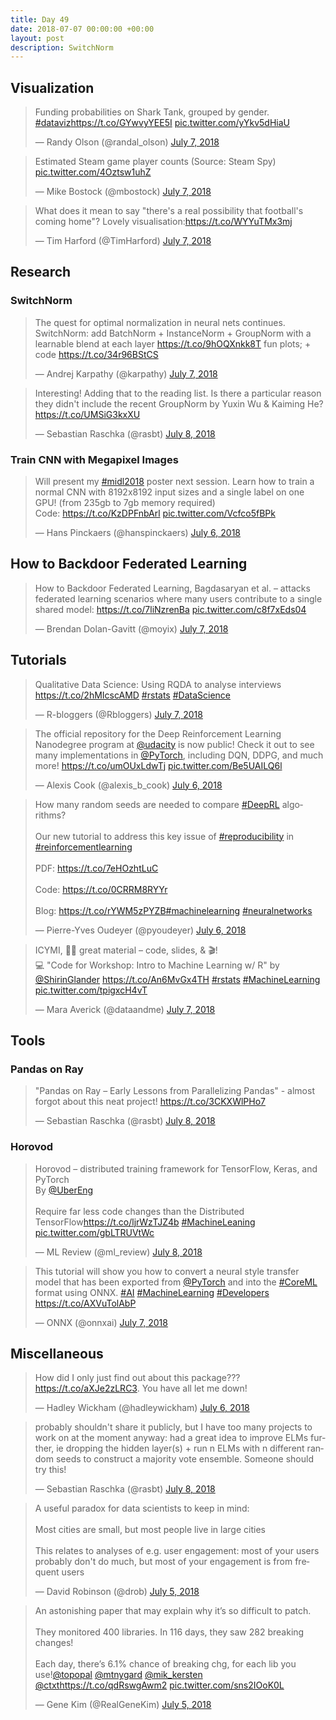 ```yaml
---
title: Day 49
date: 2018-07-07 00:00:00 +00:00
layout: post
description: SwitchNorm
---
```


## Visualization
<amp-twitter width="400" height="400"
             layout="responsive"
             data-tweetid="1015624615433867264">
    <blockquote placeholder><p lang="en" dir="ltr">Funding probabilities on Shark Tank, grouped by gender. <a href="https://twitter.com/hashtag/dataviz?src=hash&amp;ref_src=twsrc%5Etfw">#dataviz</a><a href="https://t.co/GYwvyYEE5I">https://t.co/GYwvyYEE5I</a> <a href="https://t.co/yYkv5dHiaU">pic.twitter.com/yYkv5dHiaU</a></p>&mdash; Randy Olson (@randal_olson) <a href="https://twitter.com/randal_olson/status/1015624615433867264?ref_src=twsrc%5Etfw">July 7, 2018</a></blockquote>
</amp-twitter>

<amp-twitter width="400" height="400"
             layout="responsive"
             data-tweetid="1015694338448240640">
    <blockquote placeholder><p lang="en" dir="ltr">Estimated Steam game player counts (Source: Steam Spy) <a href="https://t.co/4Oztsw1uhZ">pic.twitter.com/4Oztsw1uhZ</a></p>&mdash; Mike Bostock (@mbostock) <a href="https://twitter.com/mbostock/status/1015694338448240640?ref_src=twsrc%5Etfw">July 7, 2018</a></blockquote>
</amp-twitter>

<amp-twitter width="400" height="400"
             layout="responsive"
             data-tweetid="1015630222601932800">
    <blockquote placeholder><p lang="en" dir="ltr">What does it mean to say &quot;there&#39;s a real possibility that football&#39;s coming home&quot;? Lovely visualisation:<a href="https://t.co/WYYuTMx3mj">https://t.co/WYYuTMx3mj</a></p>&mdash; Tim Harford (@TimHarford) <a href="https://twitter.com/TimHarford/status/1015630222601932800?ref_src=twsrc%5Etfw">July 7, 2018</a></blockquote>
</amp-twitter>

## Research
### SwitchNorm
<amp-twitter width="400" height="400"
             layout="responsive"
             data-tweetid="1015727047753101312">
    <blockquote placeholder><p lang="en" dir="ltr">The quest for optimal normalization in neural nets continues. SwitchNorm: add BatchNorm + InstanceNorm + GroupNorm with a learnable blend at each layer <a href="https://t.co/9hOQXnkk8T">https://t.co/9hOQXnkk8T</a> fun plots; + code <a href="https://t.co/34r96BStCS">https://t.co/34r96BStCS</a></p>&mdash; Andrej Karpathy (@karpathy) <a href="https://twitter.com/karpathy/status/1015727047753101312?ref_src=twsrc%5Etfw">July 7, 2018</a></blockquote>
</amp-twitter>

<amp-twitter width="400" height="400"
             layout="responsive"
             data-tweetid="1015797278169292801"
             data-conversation="none">
    <blockquote placeholder><p lang="en" dir="ltr">Interesting! Adding that to the reading list. Is there a particular reason they didn&#39;t include the recent GroupNorm by Yuxin Wu &amp; Kaiming He? <a href="https://t.co/UMSiG3kxXU">https://t.co/UMSiG3kxXU</a></p>&mdash; Sebastian Raschka (@rasbt) <a href="https://twitter.com/rasbt/status/1015797278169292801?ref_src=twsrc%5Etfw">July 8, 2018</a></blockquote>
</amp-twitter>

### Train CNN with Megapixel Images
<amp-twitter width="400" height="400"
             layout="responsive"
             data-tweetid="1015142274211119104">
    <blockquote placeholder><p lang="en" dir="ltr">Will present my <a href="https://twitter.com/hashtag/midl2018?src=hash&amp;ref_src=twsrc%5Etfw">#midl2018</a> poster next session. Learn how to train a normal CNN with 8192x8192 input sizes and a single label on one GPU! (from 235gb to 7gb memory required) <br>Code: <a href="https://t.co/KzDPFnbArl">https://t.co/KzDPFnbArl</a> <a href="https://t.co/Vcfco5fBPk">pic.twitter.com/Vcfco5fBPk</a></p>&mdash; Hans Pinckaers (@hanspinckaers) <a href="https://twitter.com/hanspinckaers/status/1015142274211119104?ref_src=twsrc%5Etfw">July 6, 2018</a></blockquote>
</amp-twitter>

## How to Backdoor Federated Learning
<amp-twitter width="400" height="400"
             layout="responsive"
             data-tweetid="1015631653195182080">
    <blockquote placeholder><p lang="en" dir="ltr">How to Backdoor Federated Learning, Bagdasaryan et al. – attacks federated learning scenarios where many users contribute to a single shared model: <a href="https://t.co/7liNzrenBa">https://t.co/7liNzrenBa</a> <a href="https://t.co/c8f7xEds04">pic.twitter.com/c8f7xEds04</a></p>&mdash; Brendan Dolan-Gavitt (@moyix) <a href="https://twitter.com/moyix/status/1015631653195182080?ref_src=twsrc%5Etfw">July 7, 2018</a></blockquote>
</amp-twitter>

## Tutorials
<amp-twitter width="400" height="400"
             layout="responsive"
             data-tweetid="1015653032837644293">
    <blockquote placeholder><p lang="en" dir="ltr">Qualitative Data Science: Using RQDA to analyse interviews <a href="https://t.co/2hMIcscAMD">https://t.co/2hMIcscAMD</a> <a href="https://twitter.com/hashtag/rstats?src=hash&amp;ref_src=twsrc%5Etfw">#rstats</a> <a href="https://twitter.com/hashtag/DataScience?src=hash&amp;ref_src=twsrc%5Etfw">#DataScience</a></p>&mdash; R-bloggers (@Rbloggers) <a href="https://twitter.com/Rbloggers/status/1015653032837644293?ref_src=twsrc%5Etfw">July 7, 2018</a></blockquote>
</amp-twitter>

<amp-twitter width="400" height="400"
             layout="responsive"
             data-tweetid="1015311728450686981">
    <blockquote placeholder><p lang="en" dir="ltr">The official repository for the Deep Reinforcement Learning Nanodegree program at <a href="https://twitter.com/udacity?ref_src=twsrc%5Etfw">@udacity</a> is now public!  Check it out to see many implementations in <a href="https://twitter.com/PyTorch?ref_src=twsrc%5Etfw">@PyTorch</a>, including DQN, DDPG, and much more! <a href="https://t.co/umOUxLdwTj">https://t.co/umOUxLdwTj</a> <a href="https://t.co/Be5UAILQ6l">pic.twitter.com/Be5UAILQ6l</a></p>&mdash; Alexis Cook (@alexis_b_cook) <a href="https://twitter.com/alexis_b_cook/status/1015311728450686981?ref_src=twsrc%5Etfw">July 6, 2018</a></blockquote>
</amp-twitter>

<amp-twitter width="400" height="400"
             layout="responsive"
             data-tweetid="1015206497813442560">
    <blockquote placeholder><p lang="en" dir="ltr">How many random seeds are needed to compare <a href="https://twitter.com/hashtag/DeepRL?src=hash&amp;ref_src=twsrc%5Etfw">#DeepRL</a> algorithms? <br><br>Our new tutorial to address this key issue of <a href="https://twitter.com/hashtag/reproducibility?src=hash&amp;ref_src=twsrc%5Etfw">#reproducibility</a> in <a href="https://twitter.com/hashtag/reinforcementlearning?src=hash&amp;ref_src=twsrc%5Etfw">#reinforcementlearning</a><br><br>PDF: <a href="https://t.co/7eHOzhtLuC">https://t.co/7eHOzhtLuC</a><br><br>Code: <a href="https://t.co/0CRRM8RYYr">https://t.co/0CRRM8RYYr</a><br><br>Blog: <a href="https://t.co/rYWM5zPYZB">https://t.co/rYWM5zPYZB</a><a href="https://twitter.com/hashtag/machinelearning?src=hash&amp;ref_src=twsrc%5Etfw">#machinelearning</a> <a href="https://twitter.com/hashtag/neuralnetworks?src=hash&amp;ref_src=twsrc%5Etfw">#neuralnetworks</a></p>&mdash; Pierre-Yves Oudeyer (@pyoudeyer) <a href="https://twitter.com/pyoudeyer/status/1015206497813442560?ref_src=twsrc%5Etfw">July 6, 2018</a></blockquote>
</amp-twitter>

<amp-twitter width="400" height="400"
             layout="responsive"
             data-tweetid="1015642113340592129">
    <blockquote placeholder><p lang="en" dir="ltr">ICYMI, 👩‍🏫 great material – code, slides, &amp; 🎬!<br>💻 &quot;Code for Workshop: Intro to Machine Learning w/ R&quot; by <a href="https://twitter.com/ShirinGlander?ref_src=twsrc%5Etfw">@ShirinGlander</a> <a href="https://t.co/An6MvGx4TH">https://t.co/An6MvGx4TH</a> <a href="https://twitter.com/hashtag/rstats?src=hash&amp;ref_src=twsrc%5Etfw">#rstats</a> <a href="https://twitter.com/hashtag/MachineLearning?src=hash&amp;ref_src=twsrc%5Etfw">#MachineLearning</a> <a href="https://t.co/tpigxcH4vT">pic.twitter.com/tpigxcH4vT</a></p>&mdash; Mara Averick (@dataandme) <a href="https://twitter.com/dataandme/status/1015642113340592129?ref_src=twsrc%5Etfw">July 7, 2018</a></blockquote>
</amp-twitter>

## Tools
### Pandas on Ray
<amp-twitter width="400" height="400"
             layout="responsive"
             data-tweetid="1015764843926818819">
    <blockquote placeholder><p lang="en" dir="ltr">&quot;Pandas on Ray – Early Lessons from Parallelizing Pandas&quot; - almost forgot about this neat project!  <a href="https://t.co/3CKXWlPHo7">https://t.co/3CKXWlPHo7</a></p>&mdash; Sebastian Raschka (@rasbt) <a href="https://twitter.com/rasbt/status/1015764843926818819?ref_src=twsrc%5Etfw">July 8, 2018</a></blockquote>
</amp-twitter>

### Horovod
<amp-twitter width="400" height="400"
             layout="responsive"
             data-tweetid="1015815286472265729">
    <blockquote placeholder><p lang="en" dir="ltr">Horovod – distributed training framework for TensorFlow, Keras, and PyTorch<br>By <a href="https://twitter.com/UberEng?ref_src=twsrc%5Etfw">@UberEng</a> <br><br>Require far less code changes than the Distributed TensorFlow<a href="https://t.co/ljrWzTJZ4b">https://t.co/ljrWzTJZ4b</a> <a href="https://twitter.com/hashtag/MachineLeaning?src=hash&amp;ref_src=twsrc%5Etfw">#MachineLeaning</a> <a href="https://t.co/gbLTRUVtWc">pic.twitter.com/gbLTRUVtWc</a></p>&mdash; ML Review (@ml_review) <a href="https://twitter.com/ml_review/status/1015815286472265729?ref_src=twsrc%5Etfw">July 8, 2018</a></blockquote>
</amp-twitter>

<amp-twitter width="400" height="400"
             layout="responsive"
             data-tweetid="1015412586223812608">
    <blockquote placeholder><p lang="en" dir="ltr">This tutorial will show you how to convert a neural style transfer model that has been exported from <a href="https://twitter.com/PyTorch?ref_src=twsrc%5Etfw">@PyTorch</a> and into the <a href="https://twitter.com/hashtag/CoreML?src=hash&amp;ref_src=twsrc%5Etfw">#CoreML</a> format using ONNX. <a href="https://twitter.com/hashtag/AI?src=hash&amp;ref_src=twsrc%5Etfw">#AI</a> <a href="https://twitter.com/hashtag/MachineLearning?src=hash&amp;ref_src=twsrc%5Etfw">#MachineLearning</a> <a href="https://twitter.com/hashtag/Developers?src=hash&amp;ref_src=twsrc%5Etfw">#Developers</a> <a href="https://t.co/AXVuTolAbP">https://t.co/AXVuTolAbP</a></p>&mdash; ONNX (@onnxai) <a href="https://twitter.com/onnxai/status/1015412586223812608?ref_src=twsrc%5Etfw">July 7, 2018</a></blockquote>
</amp-twitter>

## Miscellaneous
<amp-twitter width="400" height="400"
             layout="responsive"
             data-tweetid="1015368586217574400">
    <blockquote placeholder><p lang="en" dir="ltr">How did I only just find out about this package??? <a href="https://t.co/aXJe2zLRC3">https://t.co/aXJe2zLRC3</a>. You have all let me down!</p>&mdash; Hadley Wickham (@hadleywickham) <a href="https://twitter.com/hadleywickham/status/1015368586217574400?ref_src=twsrc%5Etfw">July 6, 2018</a></blockquote>
</amp-twitter>

<amp-twitter width="400" height="400"
             layout="responsive"
             data-tweetid="1015805141533028353">
    <blockquote placeholder><p lang="en" dir="ltr">probably shouldn&#39;t share it publicly, but I have too many projects to work on at the moment anyway: had a great idea to improve ELMs further, ie dropping the hidden layer(s) + run n ELMs with n different random seeds to construct a majority vote ensemble. Someone should try this!</p>&mdash; Sebastian Raschka (@rasbt) <a href="https://twitter.com/rasbt/status/1015805141533028353?ref_src=twsrc%5Etfw">July 8, 2018</a></blockquote>
</amp-twitter>

<amp-twitter width="400" height="400"
             layout="responsive"
             data-tweetid="1014956304929050626">
    <blockquote placeholder><p lang="en" dir="ltr">A useful paradox for data scientists to keep in mind:<br><br>Most cities are small, but most people live in large cities<br><br>This relates to analyses of e.g. user engagement: most of your users probably don&#39;t do much, but most of your engagement is from frequent users</p>&mdash; David Robinson (@drob) <a href="https://twitter.com/drob/status/1014956304929050626?ref_src=twsrc%5Etfw">July 5, 2018</a></blockquote>
</amp-twitter>

<amp-twitter width="400" height="400"
             layout="responsive"
             data-tweetid="1014949827031982080">
    <blockquote placeholder><p lang="en" dir="ltr">An astonishing paper that may explain why it’s so difficult to patch.<br><br>They monitored 400 libraries. In 116 days, they saw 282 breaking changes!<br><br>Each day, there’s 6.1% chance of breaking chg, for each lib you use!<a href="https://twitter.com/TopoPal?ref_src=twsrc%5Etfw">@topopal</a> <a href="https://twitter.com/mtnygard?ref_src=twsrc%5Etfw">@mtnygard</a> <a href="https://twitter.com/mik_kersten?ref_src=twsrc%5Etfw">@mik_kersten</a> <a href="https://twitter.com/ctxt?ref_src=twsrc%5Etfw">@ctxt</a><a href="https://t.co/qdRswgAwm2">https://t.co/qdRswgAwm2</a> <a href="https://t.co/sns2IOoK0L">pic.twitter.com/sns2IOoK0L</a></p>&mdash; Gene Kim (@RealGeneKim) <a href="https://twitter.com/RealGeneKim/status/1014949827031982080?ref_src=twsrc%5Etfw">July 5, 2018</a></blockquote>
</amp-twitter>
